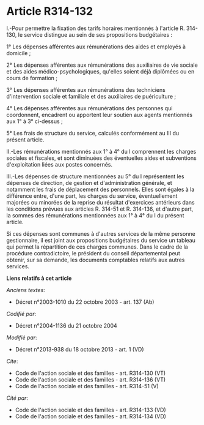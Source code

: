 # Article R314-132

I.-Pour permettre la fixation des tarifs horaires mentionnés à l'article R. 314-130, le service distingue au sein de ses
propositions budgétaires : 

1° Les dépenses afférentes aux rémunérations des aides et employés à domicile ; 

2° Les dépenses afférentes aux rémunérations des auxiliaires de vie sociale et des aides médico-psychologiques, qu'elles
soient déjà diplômées ou en cours de formation ; 

3° Les dépenses afférentes aux rémunérations des techniciens d'intervention sociale et familiale et des auxiliaires de
puériculture ; 

4° Les dépenses afférentes aux rémunérations des personnes qui coordonnent, encadrent ou apportent leur soutien aux agents
mentionnés aux 1° à 3° ci-dessus ; 

5° Les frais de structure du service, calculés conformément au III du présent article. 

II.-Les rémunérations mentionnés aux 1° à 4° du I comprennent les charges sociales et fiscales, et sont diminuées des
éventuelles aides et subventions d'exploitation liées aux postes concernés. 

III.-Les dépenses de structure mentionnées au 5° du I représentent les dépenses de direction, de gestion et d'administration
générale, et notamment les frais de déplacement des personnels. Elles sont égales à la différence entre, d'une part, les
charges du service, éventuellement majorées ou minorées de la reprise du résultat d'exercices antérieurs dans les conditions
prévues aux articles R. 314-51 et R. 314-136, et d'autre part, la sommes des rémunérations mentionnées aux 1° à 4° du I du
présent article. 

Si ces dépenses sont communes à d'autres services de la même personne gestionnaire, il est joint aux propositions budgétaires
du service un tableau qui permet la répartition de ces charges communes. Dans le cadre de la procédure contradictoire, le
président du conseil départemental peut obtenir, sur sa demande, les documents comptables relatifs aux autres services.

**Liens relatifs à cet article**

_Anciens textes_:

  - Décret n°2003-1010 du 22 octobre 2003 - art. 137 (Ab)

_Codifié par_:

  - Décret n°2004-1136 du 21 octobre 2004

_Modifié par_:

  - Décret n°2013-938 du 18 octobre 2013 - art. 1 (VD)

_Cite_:

  - Code de l'action sociale et des familles - art. R314-130 (VT)
  - Code de l'action sociale et des familles - art. R314-136 (VT)
  - Code de l'action sociale et des familles - art. R314-51 (V)

_Cité par_:

  - Code de l'action sociale et des familles - art. R314-133 (VD)
  - Code de l'action sociale et des familles - art. R314-134 (VD)
